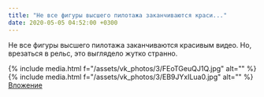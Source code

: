 ```yaml
---
title: "Не все фигуры высшего пилотажа заканчиваются краси..."
date: 2020-05-05 04:52:00 +0300
---
```


Не все фигуры высшего пилотажа заканчиваются красивым видео. Но, врезаться в рельс, это выглядело жутко странно.


{% include media.html f="/assets/vk_photos/3/FEoTGeuQJ1Q.jpg" alt="" %}
{% include media.html f="/assets/vk_photos/3/EB9JYxILua0.jpg" alt="" %}
[Вложение](https://vk.com/video41076938_456239414)
